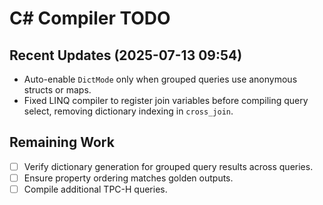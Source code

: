 # C# Compiler TODO

## Recent Updates (2025-07-13 09:54)
- Auto-enable `DictMode` only when grouped queries use anonymous structs or maps.
- Fixed LINQ compiler to register join variables before compiling query select, removing dictionary indexing in `cross_join`.

## Remaining Work
- [ ] Verify dictionary generation for grouped query results across queries.
- [ ] Ensure property ordering matches golden outputs.
- [ ] Compile additional TPC-H queries.
